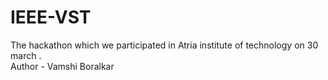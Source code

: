 # IEEE-VST
The hackathon which we participated in Atria institute of technology on 30 march .
<br>
Author - Vamshi Boralkar 
